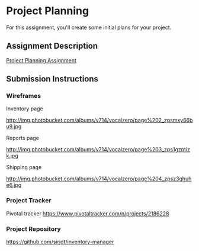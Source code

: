 # Project Planning
For this assignment, you'll create some initial plans for your project.

## Assignment Description
[Project Planning Assignment](https://education.launchcode.org/liftoff/assignments/planning/)

## Submission Instructions

### Wireframes

Inventory page

http://img.photobucket.com/albums/v714/vocalzero/page%202_zpsmxy66bu9.jpg

Reports page

http://img.photobucket.com/albums/v714/vocalzero/page%203_zps1gzptizk.jpg

Shipping page

http://img.photobucket.com/albums/v714/vocalzero/page%204_zpsz3ghuhe6.jpg

### Project Tracker

Pivotal tracker https://www.pivotaltracker.com/n/projects/2186228

### Project Repository

https://github.com/sirjdt/inventory-manager
